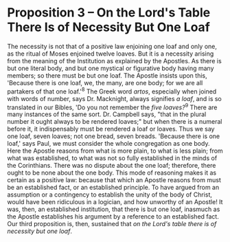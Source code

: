 # Proposition 3 – On the Lord's Table There Is of Necessity But One Loaf

The necessity is not that of a positive law enjoining one loaf and only one, as the ritual of Moses enjoined twelve loaves. But it is a necessity arising from the meaning of the Institution as explained by the Apostles. As there is but one literal body, and but one mystical or figurative body having many members; so there must be but one loaf. The Apostle insists upon this, 'Because there is one loaf, we, the many, are one body; for we are all partakers of that one loaf.'<sup>8</sup> The Greek word *artos*, especially when joined with words of number, says Dr. Macknight, always signifies *a loaf*, and is so translated in our Bibles, 'Do you not remember the *five loaves?*<sup>9</sup> There are many instances of the same sort. Dr. Campbell says, "that in the plural number it ought always to be rendered loaves;" but when there is a numeral before it, it indispensably must be rendered a loaf or loaves. Thus we say one loaf, seven loaves; not one bread, seven breads. 'Because there is one loaf,' says Paul, we must consider the whole congregation as one body. Here the Apostle reasons from what is more plain, to what is less plain; from what was established, to what was not so fully established in the minds of the Corinthians. There was no dispute about the one loaf; therefore, there ought to be none about the one body. This mode of reasoning makes it as certain as a positive law: because that which an Apostle reasons from must be an established fact, or an established principle. To have argued from an assumption or a contingency to establish the unity of the body of Christ, would have been ridiculous in a logician, and how unworthy of an Apostle! It was, then, an established institution, that there is but one loaf, inasmuch as the Apostle establishes his argument by a reference to an established fact. Our third proposition is, then, sustained that *on the Lord's table there is of necessity but one loaf*.
